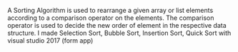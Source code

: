 A Sorting Algorithm is used to rearrange a given array or list elements according to a comparison operator on the elements. 
The comparison operator is used to decide the new order of element in the respective data structure.
I made Selection Sort, Bubble Sort, Insertion Sort, Quick Sort with visual studio 2017 (form app)

